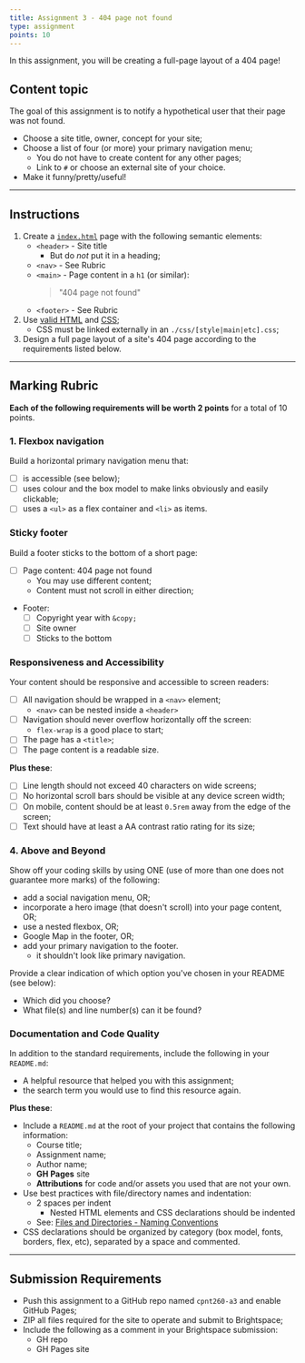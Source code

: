 ```yaml
---
title: Assignment 3 - 404 page not found
type: assignment
points: 10
---
```


In this assignment, you will be creating a full-page layout of a 404 page!

## Content topic
The goal of this assignment is to notify a hypothetical user that their page was not found.
- Choose a site title, owner, concept for your site;
- Choose a list of four (or more) your primary navigation menu;
    - You do not have to create content for any other pages;
    - Link to `#` or choose an external site of your choice.
- Make it funny/pretty/useful!

---

## Instructions
1. Create a [`index.html`](https://gist.github.com/acidtone/6871979b4f4b04375edb6312dcdba5b7) page with the following semantic elements:
    - `<header>` - Site title
        - But do _not_ put it in a heading;
    - `<nav>` - See Rubric
    - `<main>` - Page content in a `h1` (or similar):
        > "404 page not found"
    - `<footer>` - See Rubric
2. Use [valid HTML](https://validator.w3.org/) and [CSS](https://jigsaw.w3.org/css-validator/);
    - CSS must be linked externally in an `./css/[style|main|etc].css`;
3. Design a full page layout of a site's 404 page according to the requirements listed below.

---

## Marking Rubric
**Each of the following requirements will be worth 2 points** for a total of 10 points.

### 1. Flexbox navigation
Build a horizontal primary navigation menu that:
- [ ] is accessible (see below);
- [ ] uses colour and the box model to make links obviously and easily clickable;
- [ ] uses a `<ul>` as a flex container and `<li>` as items.

### Sticky footer
Build a footer sticks to the bottom of a short page:
- [ ] Page content: 404 page not found
    - You may use different content;
    - Content must not scroll in either direction;
- Footer:
    - [ ] Copyright year with `&copy;`
    - [ ] Site owner
    - [ ] Sticks to the bottom

### Responsiveness and Accessibility
Your content should be responsive and accessible to screen readers:
- [ ] All navigation should be wrapped in a `<nav>` element;
    - `<nav>` can be nested inside a `<header>`
- [ ] Navigation should never overflow horizontally off the screen:
    - `flex-wrap` is a good place to start;
- [ ] The page has a `<title>`;
- [ ] The page content is a readable size.

**Plus these**:
- [ ] Line length should not exceed 40 characters on wide screens;
- [ ] No horizontal scroll bars should be visible at any device screen width;
- [ ] On mobile, content should be at least `0.5rem` away from the edge of the screen;
- [ ] Text should have at least a AA contrast ratio rating for its size;

### 4. Above and Beyond
Show off your coding skills by using ONE (use of more than one does not guarantee more marks) of the following:
- add a social navigation menu, OR;
- incorporate a hero image (that doesn't scroll) into your page content, OR;
- use a nested flexbox, OR;
- Google Map in the footer, OR;
- add your primary navigation to the footer.
    - it shouldn't look like primary navigation.

Provide a clear indication of which option you've chosen in your README (see below):
- Which did you choose?
- What file(s) and line number(s) can it be found?

### Documentation and Code Quality
In addition to the standard requirements, include the following in your `README.md`:
- A helpful resource that helped you with this assignment;
- the search term you would use to find this resource again.

**Plus these**:
- Include a `README.md` at the root of your project that contains the following information:
  - Course title;
  - Assignment name;
  - Author name;
  - **GH Pages** site
  - **Attributions** for code and/or assets you used that are not your own.
- Use best practices with file/directory names and indentation:
  - 2 spaces per indent
    - Nested HTML elements and CSS declarations should be indented
  - See: [Files and Directories - Naming Conventions](https://gist.github.com/acidtone/d77059ec1851eff266339a3df70f6984)
- CSS declarations should be organized by category (box model, fonts, borders, flex, etc), separated by a space and commented.

---

## Submission Requirements
- Push this assignment to a GitHub repo named `cpnt260-a3` and enable GitHub Pages;
- ZIP all files required for the site to operate and submit to Brightspace;
- Include the following as a comment in your Brightspace submission:
  - GH repo
  - GH Pages site

